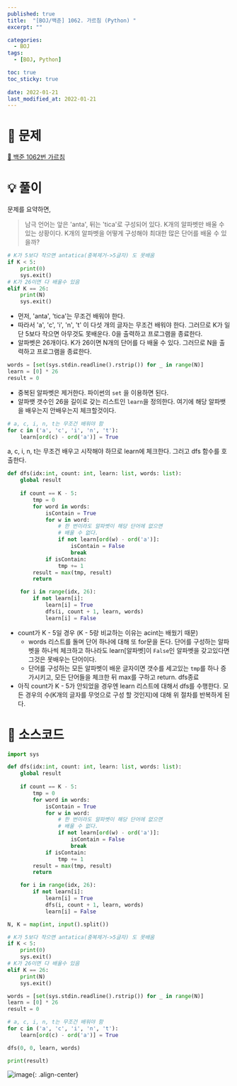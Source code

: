 ```yaml
---
published: true
title:  "[BOJ/백준] 1062. 가르침 (Python) "
excerpt: ""

categories:
  - BOJ
tags:
  - [BOJ, Python]

toc: true
toc_sticky: true
 
date: 2022-01-21
last_modified_at: 2022-01-21
---
```

# 🔎 문제
[🔗 백준 1062번 가르침](https://www.acmicpc.net/problem/1062)

# 💡 풀이
문제를 요약하면,

> 남극 언어는 앞은 'anta', 뒤는 'tica'로 구성되어 있다. K개의 알파벳만 배울 수 있는 상황이다. K개의 알파벳을 어떻게 구성해야 최대한 많은 단어를 배울 수 있을까?

```python
# K가 5보다 작으면 antatica(중복제거->5글자) 도 못배움
if K < 5:
    print(0)
    sys.exit()
# K가 26이면 다 배울수 있음
elif K == 26:
    print(N)
    sys.exit()
```

- 먼저, 'anta', 'tica'는 무조건 배워야 한다.
- 따라서 'a', 'c', 'i', 'n', 't' 이 다섯 개의 글자는 무조건 배워야 한다. 그러므로 K가 일단 5보다 작으면 아무것도 못배운다. 0을 출력하고 프로그램을 종료한다.
- 알파벳은 26개이다. K가 26이면 N개의 단어를 다 배울 수 있다. 그러므로 N을 출력하고 프로그램을 종료한다.

```python
words = [set(sys.stdin.readline().rstrip()) for _ in range(N)]
learn = [0] * 26
result = 0
```

- 중복된 알파벳은 제거한다. 파이썬의 `set` 을 이용하면 된다.
- 알파뱃 갯수인 26을 길이로 갖는 리스트인 `learn`을 정의한다. 여기에 해당 알파뱃을 배우는지 안배우는지 체크할것이다.

```python
# a, c, i, n, t는 무조건 배워야 함
for c in ('a', 'c', 'i', 'n', 't'):
    learn[ord(c) - ord('a')] = True
```

a, c, i, n, t는 무조건 배우고 시작해야 하므로 learn에 체크한다. 그러고 dfs 함수를 호출한다.

```python
def dfs(idx:int, count: int, learn: list, words: list):
    global result
    
    if count == K - 5:
        tmp = 0
        for word in words:
            isContain = True
            for w in word:
                # 한 번이라도 알파벳이 해당 단어에 없으면
                # 배울 수 없다.
                if not learn[ord(w) - ord('a')]:
                    isContain = False
                    break
            if isContain:
                tmp += 1
        result = max(tmp, result)
        return

    for i in range(idx, 26):
        if not learn[i]:
            learn[i] = True
            dfs(i, count + 1, learn, words)
            learn[i] = False
```
- count가 K - 5일 경우 (K - 5랑 비교하는 이유는 acint는 배웠기 때문)
  - words 리스트를 돌며 단어 하나에 대해 또 for문을 돈다. 단어를 구성하는 알파벳을 하나씩 체크하고 하나라도 learn[알파벳]이 `False`인 알파벳을 갖고있다면 그것은 못배우는 단어이다.
  - 단어를 구성하는 모든 알파벳이 배운 글자이면 갯수를 세고있는 `tmp`를 하나 증가시키고, 모든 단어들을 체크한 뒤 max를 구하고 return. dfs종료
- 아직 count가 K - 5가 안되었을 경우엔 learn 리스트에 대해서 dfs를 수행한다. 모든 경우의 수(K개의 글자를 무엇으로 구성 할 것인지)에 대해 위 절차를 반복하게 된다.



# 📃 소스코드
```python
import sys

def dfs(idx:int, count: int, learn: list, words: list):
    global result
    
    if count == K - 5:
        tmp = 0
        for word in words:
            isContain = True
            for w in word:
                # 한 번이라도 알파벳이 해당 단어에 없으면
                # 배울 수 없다.
                if not learn[ord(w) - ord('a')]:
                    isContain = False
                    break
            if isContain:
                tmp += 1
        result = max(tmp, result)
        return

    for i in range(idx, 26):
        if not learn[i]:
            learn[i] = True
            dfs(i, count + 1, learn, words)
            learn[i] = False

N, K = map(int, input().split())

# K가 5보다 작으면 antatica(중복제거->5글자) 도 못배움
if K < 5:
    print(0)
    sys.exit()
# K가 26이면 다 배울수 있음
elif K == 26:
    print(N)
    sys.exit()

words = [set(sys.stdin.readline().rstrip()) for _ in range(N)]
learn = [0] * 26
result = 0

# a, c, i, n, t는 무조건 배워야 함
for c in ('a', 'c', 'i', 'n', 't'):
    learn[ord(c) - ord('a')] = True

dfs(0, 0, learn, words)

print(result)
```
![image](https://user-images.githubusercontent.com/67352902/150475856-e7a96ce9-b9fe-4377-b628-582b3a203c95.png){: .align-center}
<br>